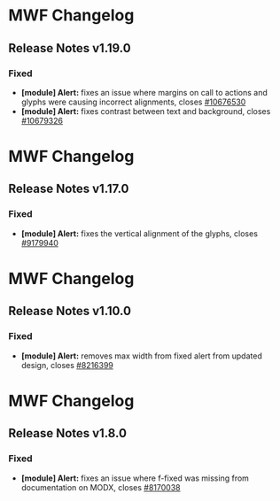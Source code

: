 # MWF Changelog
## Release Notes v1.19.0
### Fixed
* **[module] Alert:** fixes an issue where margins on call to actions and glyphs were causing incorrect alignments, closes [#10676530](https://microsoft.visualstudio.com/DefaultCollection/OSGS/_workitems?id=10676530)
* **[module] Alert:** fixes contrast between text and background, closes [#10679326](https://microsoft.visualstudio.com/DefaultCollection/OSGS/_workitems?id=10679326)

# MWF Changelog
## Release Notes v1.17.0
### Fixed
* **[module] Alert:** fixes the vertical alignment of the glyphs, closes [#9179940](https://microsoft.visualstudio.com/DefaultCollection/OSGS/_workitems?id=9179940)

# MWF Changelog
## Release Notes v1.10.0
### Fixed
* **[module] Alert:** removes max width from fixed alert from updated design, closes [#8216399](https://microsoft.visualstudio.com/DefaultCollection/OSGS/_workitems?id=8216399)

# MWF Changelog
## Release Notes v1.8.0
### Fixed
* **[module] Alert:** fixes an issue where f-fixed was missing from documentation on MODX, closes [#8170038](https://microsoft.visualstudio.com/DefaultCollection/OSGS/_workitems?id=8170038)

